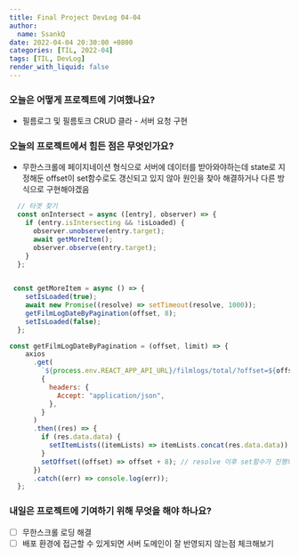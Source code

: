```yaml
---
title: Final Project DevLog 04-04
author:
  name: SsankQ
date: 2022-04-04 20:30:00 +0800
categories: [TIL, 2022-04]
tags: [TIL, DevLog]
render_with_liquid: false
---
```


### 오늘은 어떻게 프로젝트에 기여했나요?

- 필름로그 및 필름토크 CRUD 클라 - 서버 요청 구현

### 오늘의 프로젝트에서 힘든 점은 무엇인가요?

- 무한스크롤에 페이지네이션 형식으로 서버에 데이터를 받아와야하는데 state로 지정해둔 offset이 set함수로도 갱신되고 있지 않아 원인을 찾아 해결하거나 다른 방식으로 구현해야겠음

```jsx
  // 타겟 찾기
  const onIntersect = async ([entry], observer) => {
    if (entry.isIntersecting && !isLoaded) {
      observer.unobserve(entry.target);
      await getMoreItem();
      observer.observe(entry.target);
    }
  };

 
 const getMoreItem = async () => {
    setIsLoaded(true);
    await new Promise((resolve) => setTimeout(resolve, 1000));
    getFilmLogDateByPagination(offset, 8);
    setIsLoaded(false);
  };

const getFilmLogDateByPagination = (offset, limit) => {
    axios
      .get(
        `${process.env.REACT_APP_API_URL}/filmlogs/total/?offset=${offset}&limit=${limit}`,
        {
          headers: {
            Accept: "application/json",
          },
        }
      )
      .then((res) => {
        if (res.data.data) {
          setItemLists((itemLists) => itemLists.concat(res.data.data));
        }
        setOffset((offset) => offset + 8); // resolve 이후 set함수가 진행되지 않음
      })
      .catch((err) => console.log(err));
  };
```

### 내일은 프로젝트에 기여하기 위해 무엇을 해야 하나요?

- [ ] 무한스크롤 로딩 해결
- [ ] 배포 환경에 접근할 수 있게되면 서버 도메인이 잘 반영되지 않는점 체크해보기
